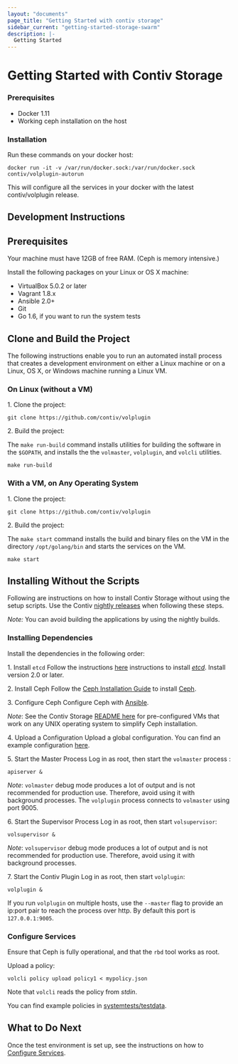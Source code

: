 ```yaml
---
layout: "documents"
page_title: "Getting Started with contiv storage"
sidebar_current: "getting-started-storage-swarm"
description: |-
  Getting Started
---
```


# Getting Started with Contiv Storage

### Prerequisites

* Docker 1.11
* Working ceph installation on the host

### Installation

Run these commands on your docker host:

```
docker run -it -v /var/run/docker.sock:/var/run/docker.sock contiv/volplugin-autorun
```

This will configure all the services in your docker with the latest
contiv/volplugin release.

## Development Instructions

## Prerequisites
Your machine must have 12GB of free RAM. (Ceph is memory intensive.)

Install the following packages on your Linux or OS X machine:

- VirtualBox 5.0.2 or later
- Vagrant 1.8.x
- Ansible 2.0+
- Git
- Go 1.6, if you want to run the system tests

## Clone and Build the Project
The following instructions enable you to run an automated install process that creates a development
environment on either a Linux machine or on a Linux, OS X, or Windows machine running a Linux VM. 

### On Linux (without a VM)

1\. Clone the project:  

```  
git clone https://github.com/contiv/volplugin  
```  

2\. Build the project:

The `make run-build` command installs utilities for building the software in
the `$GOPATH`, and installs the the `volmaster`, `volplugin`, and `volcli` utilities.

```
make run-build
```

### With a VM, on Any Operating System

1\. Clone the project:

```
git clone https://github.com/contiv/volplugin
```

2\. Build the project:

The `make start` command installs the build and binary files on 
the VM in the directory `/opt/golang/bin` and starts the services on the VM.

```
make start
```

## Installing Without the Scripts

Following are instructions on how to install Contiv Storage without using the 
setup scripts.  Use the Contiv [nightly releases](https://github.com/contiv/volplugin/releases)
when following these steps.

*Note:* You can avoid building the applications by using the nightly builds. 

### Installing Dependencies

Install the dependencies in the following order:

1\. Install `etcd`
Follow the instructions [here](https://github.com/coreos/etcd/releases/tag/v2.2.0) 
instructions to install *[etcd](https://coreos.com/etcd/docs/latest/getting-started-with-etcd.html)*.
Install version 2.0 or later.

2\. Install Ceph
Follow the [Ceph Installation Guide](http://docs.ceph.com/docs/master/install/) to install [Ceph](http://ceph.com).

3\. Configure Ceph 
Configure Ceph with [Ansible](https://github.com/ceph/ceph-ansible).

*Note*: See the Contiv Storage 
[README here](https://github.com/contiv/volplugin/blob/master/README.md#running-the-processes)
  for pre-configured VMs that work on any UNIX operating system to simplify
    Ceph installation.

4\. Upload a Configuration
Upload a global configuration. You can find an example configuration 
[here](https://raw.githubusercontent.com/contiv/volplugin/master/systemtests/testdata/globals/global1.json).

5\. Start the Master Process
Log in as root, then start the `volmaster` process :

```
apiserver &
```

*Note*: `volmaster` debug mode produces a lot of output and is not recommended for
production use. Therefore, avoid using it with background processes. The `volplugin`
process connects to `volmaster` using port 9005.

6\. Start the Supervisor Process
Log in as root, then start `volsupervisor`:

```
volsupervisor &
```

*Note*: `volsupervisor` debug mode produces a lot of output and is not recommended for
production use. Therefore, avoid using it with background processes. 

7\.  Start the Contiv Plugin
Log in as root, then start `volplugin`:

```
volplugin &
```

If you run `volplugin` on multiple hosts, use the `--master` flag to
provide an ip:port pair to reach the process over http. By default 
this port is `127.0.0.1:9005`.

### Configure Services

Ensure that Ceph is fully operational, and that the `rbd` tool works as root.

Upload a policy:

```
volcli policy upload policy1 < mypolicy.json
```

Note that `volcli` reads the policy from *stdin*.

You can find example policies in 
[systemtests/testdata](https://github.com/contiv/volplugin/tree/master/systemtests/testdata).

## What to Do Next
Once the test environment is set up, see the instructions on how to 
[Configure Services](/documents/storage/configuration.html).
